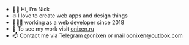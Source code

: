 - 👋🏽 Hi, I’m Nick
- 🔥 I love to create web apps and design things
- 👨🏽‍💻 working as a web developer since 2018 
- 👀 To see my work visit [onixen.ru](https://onixen.ru)
- 📫 Contact me via Telegram @onixen or mail oonixen@outlook.com
